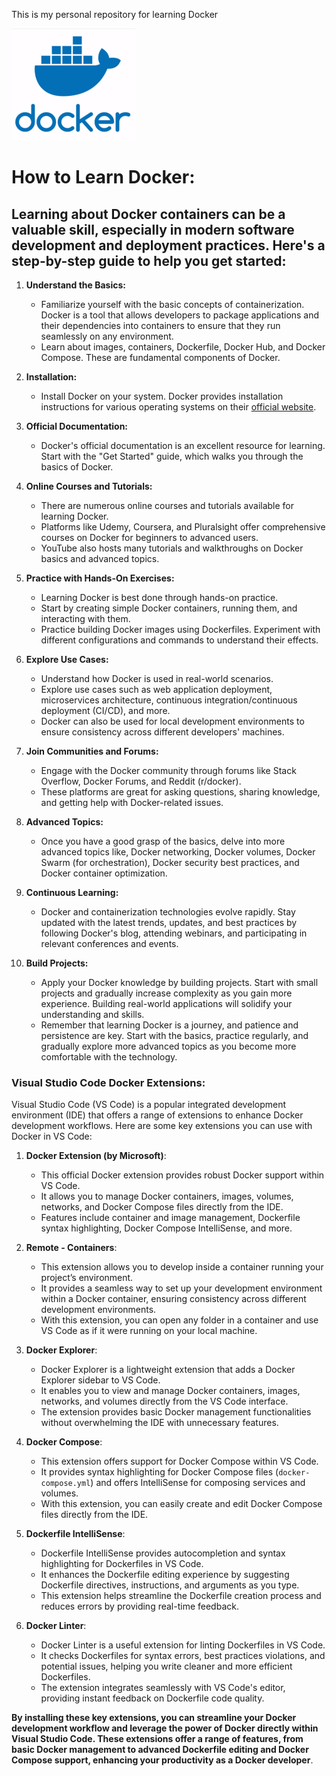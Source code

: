 This is my personal repository for learning Docker

![Docker Logo](/images/docker-logo.png)

# How to Learn Docker&colon;

## Learning about Docker containers can be a valuable skill, especially in modern software development and deployment practices. Here's a step-by-step guide to help you get started&colon;

1. **Understand the Basics&colon;**

    - Familiarize yourself with the basic concepts of containerization. Docker is a tool that allows developers to package applications and their dependencies into containers to ensure that they run seamlessly on any environment.
    - Learn about images, containers, Dockerfile, Docker Hub, and Docker Compose. These are fundamental components of Docker.

2. **Installation&colon;**

    - Install Docker on your system. Docker provides installation instructions for various operating systems on their [official website](https://docs.docker.com/engine/install/).

3. **Official Documentation&colon;**

    - Docker's official documentation is an excellent resource for learning. Start with the "Get Started" guide, which walks you through the basics of Docker.

4. **Online Courses and Tutorials&colon;**

    - There are numerous online courses and tutorials available for learning Docker.
    - Platforms like Udemy, Coursera, and Pluralsight offer comprehensive courses on Docker for beginners to advanced users.
    - YouTube also hosts many tutorials and walkthroughs on Docker basics and advanced topics.

5. **Practice with Hands-On Exercises&colon;**

    - Learning Docker is best done through hands-on practice.
    - Start by creating simple Docker containers, running them, and interacting with them.
    - Practice building Docker images using Dockerfiles. Experiment with different configurations and commands to understand their effects.

6. **Explore Use Cases&colon;**

    - Understand how Docker is used in real-world scenarios.
    - Explore use cases such as web application deployment, microservices architecture, continuous integration/continuous deployment (CI/CD), and more.
    - Docker can also be used for local development environments to ensure consistency across different developers' machines.

7. **Join Communities and Forums&colon;**

    - Engage with the Docker community through forums like Stack Overflow, Docker Forums, and Reddit (r/docker).
    - These platforms are great for asking questions, sharing knowledge, and getting help with Docker-related issues.

8. **Advanced Topics&colon;**

    - Once you have a good grasp of the basics, delve into more advanced topics like, Docker networking, Docker volumes, Docker Swarm (for orchestration), Docker security best practices, and Docker container optimization.

9. **Continuous Learning&colon;**

    - Docker and containerization technologies evolve rapidly. Stay updated with the latest trends, updates, and best practices by following Docker's blog, attending webinars, and participating in relevant conferences and events.

10. **Build Projects&colon;**
    - Apply your Docker knowledge by building projects. Start with small projects and gradually increase complexity as you gain more experience. Building real-world applications will solidify your understanding and skills.
    - Remember that learning Docker is a journey, and patience and persistence are key. Start with the basics, practice regularly, and gradually explore more advanced topics as you become more comfortable with the technology.

### Visual Studio Code Docker Extensions&colon;

Visual Studio Code (VS Code) is a popular integrated development environment (IDE) that offers a range of extensions to enhance Docker development workflows. Here are some key extensions you can use with Docker in VS Code&colon;

1. **Docker Extension (by Microsoft)**&colon;

    - This official Docker extension provides robust Docker support within VS Code.
    - It allows you to manage Docker containers, images, volumes, networks, and Docker Compose files directly from the IDE.
    - Features include container and image management, Dockerfile syntax highlighting, Docker Compose IntelliSense, and more.

2. **Remote - Containers**&colon;

    - This extension allows you to develop inside a container running your project’s environment.
    - It provides a seamless way to set up your development environment within a Docker container, ensuring consistency across different development environments.
    - With this extension, you can open any folder in a container and use VS Code as if it were running on your local machine.

3. **Docker Explorer**&colon;

    - Docker Explorer is a lightweight extension that adds a Docker Explorer sidebar to VS Code.
    - It enables you to view and manage Docker containers, images, networks, and volumes directly from the VS Code interface.
    - The extension provides basic Docker management functionalities without overwhelming the IDE with unnecessary features.

4. **Docker Compose**&colon;

    - This extension offers support for Docker Compose within VS Code.
    - It provides syntax highlighting for Docker Compose files (`docker-compose.yml`) and offers IntelliSense for composing services and volumes.
    - With this extension, you can easily create and edit Docker Compose files directly from the IDE.

5. **Dockerfile IntelliSense**&colon;

    - Dockerfile IntelliSense provides autocompletion and syntax highlighting for Dockerfiles in VS Code.
    - It enhances the Dockerfile editing experience by suggesting Dockerfile directives, instructions, and arguments as you type.
    - This extension helps streamline the Dockerfile creation process and reduces errors by providing real-time feedback.

6. **Docker Linter**&colon;
    - Docker Linter is a useful extension for linting Dockerfiles in VS Code.
    - It checks Dockerfiles for syntax errors, best practices violations, and potential issues, helping you write cleaner and more efficient Dockerfiles.
    - The extension integrates seamlessly with VS Code's editor, providing instant feedback on Dockerfile code quality.

**By installing these key extensions, you can streamline your Docker development workflow and leverage the power of Docker directly within Visual Studio Code. These extensions offer a range of features, from basic Docker management to advanced Dockerfile editing and Docker Compose support, enhancing your productivity as a Docker developer**.
